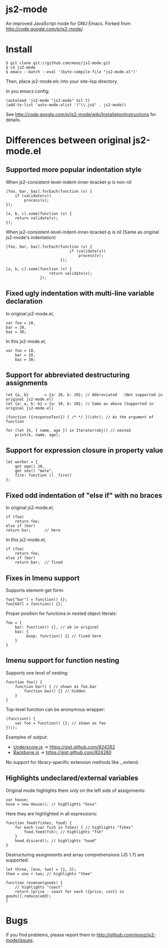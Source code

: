 js2-mode
========

An improved JavaScript mode for GNU Emacs. Forked from <http://code.google.com/p/js2-mode/>.

Install
=======

    $ git clone git://github.com/mooz/js2-mode.git
    $ cd js2-mode
    $ emacs --batch --eval '(byte-compile-file "js2-mode.el")'

Then, place js2-mode.elc into your site-lisp directory.

In you emacs config:

    (autoload 'js2-mode "js2-mode" nil t)
    (add-to-list 'auto-mode-alist '("\\.js$" . js2-mode))

See <http://code.google.com/p/js2-mode/wiki/InstallationInstructions> for details.

Differences between original js2-mode.el
========================================

Supported more popular indentation style
----------------------------------------

When js2-consistent-level-indent-inner-bracket-p is non-nil
    
    [foo, bar, baz].forEach(function (v) {
        if (validate(v))
            process(v);
    });
    
    [a, b, c].some(function (v) {
        return validate(v);
    });

When js2-consistent-level-indent-inner-bracket-p is nil
(Same as original js2-mode's indentation)

    [foo, bar, baz].forEach(function (v) {
                                if (validate(v))
                                    process(v);
                            });
    
    [a, b, c].some(function (v) {
                       return validate(v);
                   });

Fixed ugly indentation with multi-line variable declaration
-----------------------------------------------------------

In original js2-mode.el,

    var foo = 10,
    bar = 20,
    baz = 30;

In this js2-mode.el,

    var foo = 10,
        bar = 20,
        baz = 30;

Support for abbreviated destructuring assignments
-------------------------------------------------

    let {a, b}       = {a: 10, b: 20}; // Abbreviated   (Not supported in original js2-mode.el)
    let {a: a, b: b} = {a: 10, b: 20}; // Same as above (Supported in original js2-mode.el)

    (function ({responseText}) { /* */ })(xhr); // As the argument of function

    for (let [k, { name, age }] in Iterator(obj)) // nested
        print(k, name, age);

Support for expression closure in property value
------------------------------------------------

    let worker = {
        get age() 20,
        get sex() "male",
        fire: function () _fire()
    };

Fixed odd indentation of "else if" with no braces
-----------------------------------------------------

In original js2-mode.el,

    if (foo)
        return foo;
    else if (bar)
    return bar;      // here

In this js2-mode.el,

    if (foo)
        return foo;
    else if (bar)
        return bar;  // fixed

Fixes in Imenu support
----------------------

Supports element-get form:

    foo["bar"] = function() {};
    foo[647] = function() {};

Proper position for functions in nested object literals:

    foo = {
        bar: function() {}, // ok in original
        baz: {
             boop: function() {} // fixed here
        }
    }

Imenu support for function nesting
----------------------------------

Supports one level of nesting:

    function foo() {
        function bar() { // shown as foo.bar
            function baz() {} // hidden
        }
    }

Top-level function can be anonymous wrapper:

    (function() {
        var foo = function() {}; // shown as foo
    })();

Examples of output:

* [Underscore.js](https://github.com/documentcloud/underscore/blob/master/underscore.js)
-> <https://gist.github.com/824262>
* [Backbone.js](https://github.com/documentcloud/backbone/blob/master/backbone.js)
-> <https://gist.github.com/824260>

No support for library-specific extension methods like _.extend.

Highlights undeclared/external variables
----------------------------------------

Original mode highlights them only on the left side of assignments:

    var house;
    hose = new House(); // highlights "hose"

Here they are highlighted in all expressions:
    
    function feed(fishes, food) {
        for each (var fish in fshes) { // highlights "fshes"
            food.feed(fsh); // highlights "fsh"
        }
        hood.discard(); // highlights "hood"
    }

Destructuring assignments and array comprehensions (JS 1.7) are supported:

    let three, [one, two] = [1, 2];
    thee = one + two; // highlights "thee" 

    function revenue(goods) {
        // highlights "coast"
        return [price - coast for each ({price, cost} in goods)].reduce(add);
    }
    
Bugs
====

If you find problems, please report them to <http://github.com/mooz/js2-mode/issues>.
